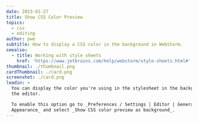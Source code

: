 ```yaml
---
date: 2023-01-27
title: Show CSS Color Preview
topics:
  - css
  - editing
author: pwe
subtitle: How to display a CSS color in the background in WebStorm.
seealso:
  - title: Working with style sheets
    href: 'https://www.jetbrains.com/help/webstorm/style-sheets.html#'
thumbnail: ./thumbnail.png
cardThumbnail: ./card.png
screenshot: ./card.png
leadin: >
  You can display the color you're using in the stylesheet in the background of
  the editor.

  To enable this option go to _Preferences / Settings | Editor | General |
  Appearance_ and select _Show CSS color preview as background_.
---
```


